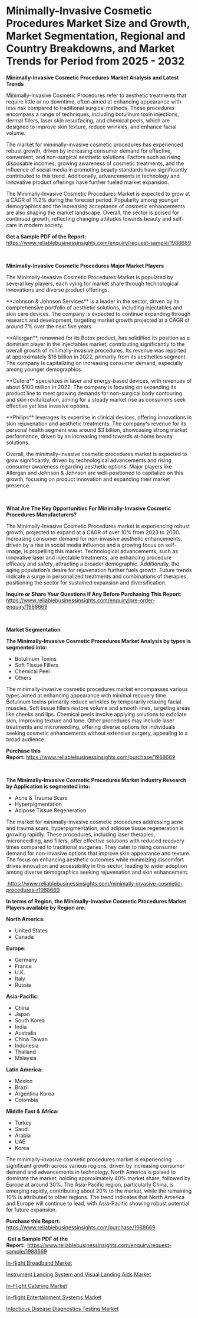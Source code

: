 <p><h1>Minimally-Invasive Cosmetic Procedures Market Size and Growth, Market Segmentation, Regional and Country Breakdowns, and Market Trends for Period from 2025 -  2032</h1></p><p><strong>Minimally-Invasive Cosmetic Procedures Market Analysis and Latest Trends</strong></p>
<p><p>Minimally-Invasive Cosmetic Procedures refer to aesthetic treatments that require little or no downtime, often aimed at enhancing appearance with less risk compared to traditional surgical methods. These procedures encompass a range of techniques, including botulinum toxin injections, dermal fillers, laser skin resurfacing, and chemical peels, which are designed to improve skin texture, reduce wrinkles, and enhance facial volume.</p><p>The market for minimally-invasive cosmetic procedures has experienced robust growth, driven by increasing consumer demand for effective, convenient, and non-surgical aesthetic solutions. Factors such as rising disposable incomes, growing awareness of cosmetic treatments, and the influence of social media in promoting beauty standards have significantly contributed to this trend. Additionally, advancements in technology and innovative product offerings have further fueled market expansion.</p><p>The Minimally-Invasive Cosmetic Procedures Market is expected to grow at a CAGR of 11.2% during the forecast period. Popularity among younger demographics and the increasing acceptance of cosmetic enhancements are also shaping the market landscape. Overall, the sector is poised for continued growth, reflecting changing attitudes towards beauty and self-care in modern society.</p></p>
<p><strong>Get a Sample PDF of the Report:&nbsp;</strong> <a href="https://www.reliablebusinessinsights.com/enquiry/request-sample/1988669?utm_campaign=117&utm_medium=2&utm_source=Github&utm_content=ia&utm_term=28032025&utm_id=minimally-invasive-cosmetic-procedures">https://www.reliablebusinessinsights.com/enquiry/request-sample/1988669</a></p>
<p>&nbsp;</p>
<p><strong>Minimally-Invasive Cosmetic Procedures Major Market Players</strong></p>
<p><p>The Minimally-Invasive Cosmetic Procedures Market is populated by several key players, each vying for market share through technological innovations and diverse product offerings. </p><p>**Johnson & Johnson Services** is a leader in the sector, driven by its comprehensive portfolio of aesthetic solutions, including injectables and skin care devices. The company is expected to continue expanding through research and development, targeting market growth projected at a CAGR of around 7% over the next five years.</p><p>**Allergan**, renowned for its Botox product, has solidified its position as a dominant player in the injectables market, contributing significantly to the overall growth of minimally-invasive procedures. Its revenue was reported at approximately $16 billion in 2022, primarily from its aesthetics segment. The company is capitalizing on increasing consumer demand, especially among younger demographics.</p><p>**Cutera** specializes in laser and energy-based devices, with revenues of about $100 million in 2022. The company is focusing on expanding its product line to meet growing demands for non-surgical body contouring and skin revitalization, aiming for a steady market rise as consumers seek effective yet less invasive options.</p><p>**Philips** leverages its expertise in clinical devices, offering innovations in skin rejuvenation and aesthetic treatments. The company's revenue for its personal health segment was around $3 billion, showcasing strong market performance, driven by an increasing trend towards at-home beauty solutions.</p><p>Overall, the minimally-invasive cosmetic procedures market is expected to grow significantly, driven by technological advancements and rising consumer awareness regarding aesthetic options. Major players like Allergan and Johnson & Johnson are well-positioned to capitalize on this growth, focusing on product innovation and expanding their market presence.</p></p>
<p>&nbsp;</p>
<p><strong>What Are The Key Opportunities For Minimally-Invasive Cosmetic Procedures Manufacturers?</strong></p>
<p><p>The Minimally-Invasive Cosmetic Procedures market is experiencing robust growth, projected to expand at a CAGR of over 10% from 2023 to 2030. Increasing consumer demand for non-invasive aesthetic enhancements, driven by a rise in social media influence and a growing focus on self-image, is propelling this market. Technological advancements, such as innovative laser and injectable treatments, are enhancing procedure efficacy and safety, attracting a broader demographic. Additionally, the aging population’s desire for rejuvenation further fuels growth. Future trends indicate a surge in personalized treatments and combinations of therapies, positioning the sector for sustained expansion and diversification.</p></p>
<p><strong>Inquire or Share Your Questions If Any Before Purchasing This Report:</strong> <a href="https://www.reliablebusinessinsights.com/enquiry/pre-order-enquiry/1988669?utm_campaign=117&utm_medium=2&utm_source=Github&utm_content=ia&utm_term=28032025&utm_id=minimally-invasive-cosmetic-procedures">https://www.reliablebusinessinsights.com/enquiry/pre-order-enquiry/1988669</a></p>
<p>&nbsp;</p>
<p><strong>Market Segmentation</strong></p>
<p><strong>The Minimally-Invasive Cosmetic Procedures Market Analysis by types is segmented into:</strong></p>
<p><ul><li>Botulinum Toxins</li><li>Soft Tissue Fillers</li><li>Chemical Peel</li><li>Others</li></ul></p>
<p><p>The minimally-invasive cosmetic procedures market encompasses various types aimed at enhancing appearance with minimal recovery time. Botulinum toxins primarily reduce wrinkles by temporarily relaxing facial muscles. Soft tissue fillers restore volume and smooth lines, targeting areas like cheeks and lips. Chemical peels involve applying solutions to exfoliate skin, improving texture and tone. Other procedures may include laser treatments and microneedling, offering diverse options for individuals seeking cosmetic enhancements without extensive surgery, appealing to a broad audience.</p></p>
<p><strong>Purchase this Report:&nbsp;</strong><a href="https://www.reliablebusinessinsights.com/purchase/1988669?utm_campaign=117&utm_medium=2&utm_source=Github&utm_content=ia&utm_term=28032025&utm_id=minimally-invasive-cosmetic-procedures">https://www.reliablebusinessinsights.com/purchase/1988669</a></p>
<p>&nbsp;</p>
<p><strong>The Minimally-Invasive Cosmetic Procedures Market Industry Research by Application is segmented into:</strong></p>
<p><ul><li>Acne & Trauma Scars</li><li>Hyperpigmentation</li><li>Adipose Tissue Regeneration</li></ul></p>
<p><p>The market for minimally-invasive cosmetic procedures addressing acne and trauma scars, hyperpigmentation, and adipose tissue regeneration is growing rapidly. These procedures, including laser therapies, microneedling, and fillers, offer effective solutions with reduced recovery times compared to traditional surgeries. They cater to rising consumer demand for non-invasive options that improve skin appearance and texture. The focus on enhancing aesthetic outcomes while minimizing discomfort drives innovation and accessibility in this sector, leading to wider adoption among diverse demographics seeking rejuvenation and skin enhancement.</p></p>
<p><a href="https://www.reliablebusinessinsights.com/minimally-invasive-cosmetic-procedures-r1988669?utm_campaign=117&utm_medium=2&utm_source=Github&utm_content=ia&utm_term=28032025&utm_id=minimally-invasive-cosmetic-procedures">&nbsp;https://www.reliablebusinessinsights.com/minimally-invasive-cosmetic-procedures-r1988669</a></p>
<p><strong>In terms of Region, the Minimally-Invasive Cosmetic Procedures Market Players available by Region are:</strong></p>
<p>
    <p> <strong> North America: </strong>
        <ul>
            <li>United States</li>
            <li>Canada</li>
        </ul>
        </p> 
    <p> <strong> Europe: </strong>
        <ul>
            <li>Germany</li>
            <li>France</li>
            <li>U.K.</li>
            <li>Italy</li>
            <li>Russia</li>
        </ul>
        </p> 
    <p> <strong> Asia-Pacific: </strong>
        <ul>
            <li>China</li>
            <li>Japan</li>
            <li>South Korea</li>
            <li>India</li>
            <li>Australia</li>
            <li>China Taiwan</li>
            <li>Indonesia</li>
            <li>Thailand</li>
            <li>Malaysia</li>
        </ul>
        </p> 
    <p> <strong> Latin America: </strong>
        <ul>
            <li>Mexico</li>
            <li>Brazil</li>
            <li>Argentina Korea</li>
            <li>Colombia</li>
        </ul>
        </p> 
    <p> <strong> Middle East & Africa: </strong>
        <ul>
            <li>Turkey</li>
            <li>Saudi</li>
            <li>Arabia</li>
            <li>UAE</li>
            <li>Korea</li>
        </ul>
    </p>
    </p>
<p><p>The minimally-invasive cosmetic procedures market is experiencing significant growth across various regions, driven by increasing consumer demand and advancements in technology. North America is poised to dominate the market, holding approximately 40% market share, followed by Europe at around 30%. The Asia-Pacific region, particularly China, is emerging rapidly, contributing about 20% to the market, while the remaining 10% is attributed to other regions. The trend indicates that North America and Europe will continue to lead, with Asia-Pacific showing robust potential for future expansion.</p></p>
<p><strong>Purchase this Report: </strong><a href="https://www.reliablebusinessinsights.com/purchase/1988669?utm_campaign=117&utm_medium=2&utm_source=Github&utm_content=ia&utm_term=28032025&utm_id=minimally-invasive-cosmetic-procedures">https://www.reliablebusinessinsights.com/purchase/1988669</a></p>
<p>&nbsp;<strong>Get a Sample PDF of the Report:&nbsp;&nbsp;</strong><a href="https://www.reliablebusinessinsights.com/enquiry/request-sample/1988669?utm_campaign=117&utm_medium=2&utm_source=Github&utm_content=ia&utm_term=28032025&utm_id=minimally-invasive-cosmetic-procedures">https://www.reliablebusinessinsights.com/enquiry/request-sample/1988669</a></p>
<p><strong></strong></p>
<p><p><a href="https://github.com/gunbybeahmg1/Market-Research-Report-List-1/blob/main/in-flight-broadband-market.md?utm_campaign=117&utm_medium=2&utm_source=Github&utm_content=ia&utm_term=28032025&utm_id=minimally-invasive-cosmetic-procedures">In-flight Broadband Market</a></p><p><a href="https://github.com/shefikagbons/Market-Research-Report-List-1/blob/main/instrument-landing-system-and-visual-landing-aids-market.md?utm_campaign=117&utm_medium=2&utm_source=Github&utm_content=ia&utm_term=28032025&utm_id=minimally-invasive-cosmetic-procedures">Instrument Landing System and Visual Landing Aids Market</a></p><p><a href="https://github.com/mateyappiazo/Market-Research-Report-List-1/blob/main/in-flight-catering-market.md?utm_campaign=117&utm_medium=2&utm_source=Github&utm_content=ia&utm_term=28032025&utm_id=minimally-invasive-cosmetic-procedures">In-Flight Catering Market</a></p><p><a href="https://github.com/signallaikun/Market-Research-Report-List-1/blob/main/in-flight-entertainment-systems-market.md?utm_campaign=117&utm_medium=2&utm_source=Github&utm_content=ia&utm_term=28032025&utm_id=minimally-invasive-cosmetic-procedures">In-flight Entertainment Systems Market</a></p><p><a href="https://github.com/celpabembes/Market-Research-Report-List-1/blob/main/infectious-disease-diagnostics-testing-market.md?utm_campaign=117&utm_medium=2&utm_source=Github&utm_content=ia&utm_term=28032025&utm_id=minimally-invasive-cosmetic-procedures">Infectious Disease Diagnostics Testing Market</a></p></p>